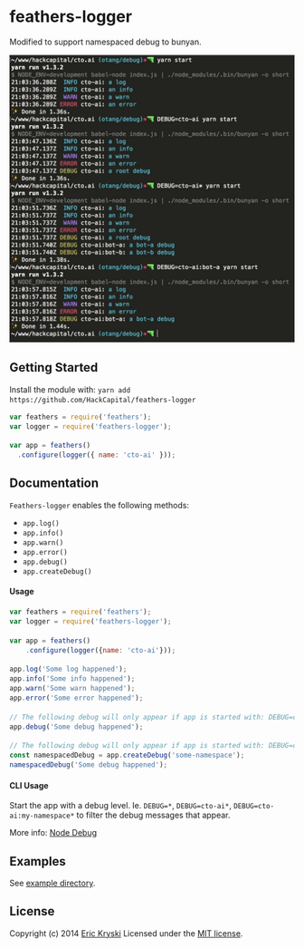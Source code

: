 # feathers-logger

Modified to support namespaced debug to bunyan.

![Example usage](./example/screenshot.jpg?raw=true)

## Getting Started

Install the module with: `yarn add https://github.com/HackCapital/feathers-logger`

```js
var feathers = require('feathers');
var logger = require('feathers-logger');

var app = feathers()
  .configure(logger({ name: 'cto-ai' }));
```

## Documentation

`Feathers-logger` enables the following methods:

* `app.log()`
* `app.info()`
* `app.warn()`
* `app.error()`
* `app.debug()`
* `app.createDebug()`

#### Usage

```js
var feathers = require('feathers');
var logger = require('feathers-logger');

var app = feathers()
    .configure(logger({name: 'cto-ai'}));

app.log('Some log happened');
app.info('Some info happened');
app.warn('Some warn happened');
app.error('Some error happened');

// The following debug will only appear if app is started with: DEBUG=cto-ai
app.debug('Some debug happened');

// The following debug will only appear if app is started with: DEBUG=cto-ai:some-namespace
const namespacedDebug = app.createDebug('some-namespace');
namespacedDebug('Some debug happened');
```

#### CLI Usage

Start the app with a debug level. Ie. `DEBUG=*`, `DEBUG=cto-ai*`, `DEBUG=cto-ai:my-namespace*`
to filter the debug messages that appear.

More info: [Node Debug](https://github.com/visionmedia/debug)

## Examples
See [example directory](https://github.com/feathersjs/feathers-logger/tree/master/example).

## License
Copyright (c) 2014 [Eric Kryski](https://github.com/ekryski)
Licensed under the [MIT license](https://github.com/feathersjs/feathers-logger/blob/master/LICENSE-MIT).
